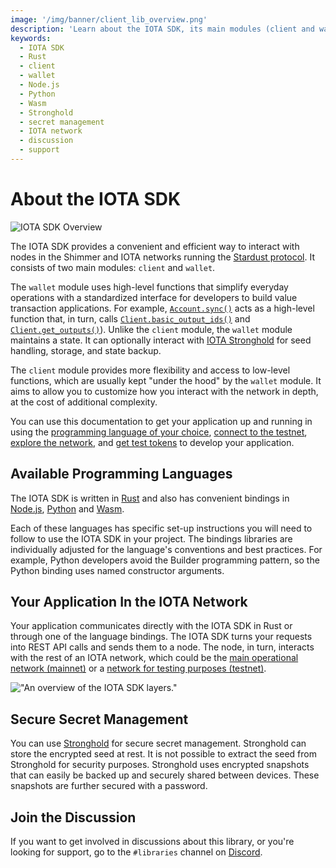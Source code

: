 ```yaml
---
image: '/img/banner/client_lib_overview.png'
description: 'Learn about the IOTA SDK, its main modules (client and wallet), available programming languages (Rust, Node.js, Python, and Wasm), secure secret management using Stronghold, and how to join the discussion and get support.'
keywords:
  - IOTA SDK
  - Rust
  - client
  - wallet
  - Node.js
  - Python
  - Wasm
  - Stronghold
  - secret management
  - IOTA network
  - discussion
  - support
---
```


# About the IOTA SDK

![IOTA SDK Overview](/img/banner/client_lib_overview.png)

The IOTA SDK provides a convenient and efficient way to interact with nodes in the Shimmer
and IOTA networks running the [Stardust protocol](https://wiki.iota.org/shimmer/develop/explanations/what-is-stardust).
It consists of two main modules: `client` and `wallet`.

The `wallet` module uses high-level functions that simplify everyday operations with a standardized interface for
developers to build value transaction applications. For example, [`Account.sync()`](./references/nodejs/classes/Account.md#sync)
acts as a high-level function that, in turn, calls [`Client.basic_output_ids()`](./references/nodejs/classes/Client.md#basicoutputids)
and [`Client.get_outputs()`](./references/nodejs/classes/Client.md#getoutputs)). Unlike the `client` module, the `wallet`
module maintains a state. It can optionally interact with [IOTA Stronghold](https://github.com/iotaledger/stronghold.rs/)
for seed handling, storage, and state backup.

The `client` module provides more flexibility and access to low-level functions, which are usually kept "under the hood" by the
`wallet` module. It aims to allow you to customize how you interact with the network in depth, at the cost of
additional complexity.

You can use this documentation to get your application up and running in using the
[programming language of your choice](#available-programming-languages),
[connect to the testnet](explanations/testnet-and-test-tokens.md#connect-to-the-testnet-api),
[explore the network](explanations/testnet-and-test-tokens.md#explore-the-network),
and [get test tokens](explanations/testnet-and-test-tokens.md#get-test-tokens) to develop your application.

## Available Programming Languages

The IOTA SDK is written in [Rust](getting-started/rust.mdx) and also has convenient bindings
in [Node.js](getting-started/nodejs.mdx), [Python](getting-started/python.mdx) and [Wasm](getting-started/wasm.mdx).

Each of these languages has specific set-up instructions you will need to follow to use the IOTA SDK in your project. The bindings libraries are individually adjusted for the language's conventions and best practices. For example, Python developers avoid the Builder
programming pattern, so the Python binding uses named constructor arguments.

## Your Application In the IOTA Network

Your application communicates directly with the IOTA SDK in Rust or through one of the language bindings. The IOTA SDK
turns your requests into REST API calls and sends them to a node. The node, in turn, interacts with the rest of an
IOTA network, which could be the
[main operational network (mainnet)](https://wiki.iota.org/shimmer/develop/explanations/what-is-shimmer/networks/#shimmer-mainnet)
or
a [network for testing purposes (testnet)](https://wiki.iota.org/shimmer/develop/explanations/what-is-shimmer/networks/#public-testnet).

!["An overview of the IOTA SDK layers."](/img/layered_overview.png 'An overview of the IOTA SDK layers.')

## Secure Secret Management

You can use [Stronghold](https://wiki.iota.org/shimmer/stronghold.rs/welcome) for secure secret management. Stronghold
can store the encrypted seed at rest. It is not possible to extract the seed from Stronghold for security purposes.
Stronghold uses encrypted snapshots that can easily be backed up and securely shared between devices. These snapshots
are further secured with a password.

## Join the Discussion

If you want to get involved in discussions about this library, or you're looking for support, go to the `#libraries`
channel
on [Discord](https://discord.iota.org).
